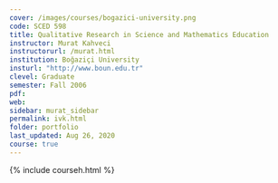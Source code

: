 ```yaml
---
cover: /images/courses/bogazici-university.png
code: SCED 598
title: Qualitative Research in Science and Mathematics Education
instructor: Murat Kahveci
instructorurl: /murat.html
institution: Boğaziçi University
insturl: "http://www.boun.edu.tr"
clevel: Graduate
semester: Fall 2006
pdf:
web:
sidebar: murat_sidebar
permalink: ivk.html
folder: portfolio
last_updated: Aug 26, 2020
course: true
---
```

{% include courseh.html %}